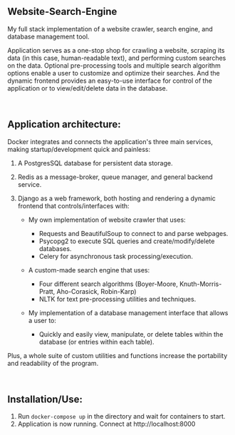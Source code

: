 ## Website-Search-Engine
My full stack implementation of a website crawler, search engine, and database management tool.

Application serves as a one-stop shop for crawling a website, scraping its data (in this case, human-readable text), and performing custom searches on the data. 
Optional pre-processing tools and multiple search algorithm options enable a user to customize and optimize their searches. 
And the dynamic frontend provides an easy-to-use interface for control of the application or to view/edit/delete data in the database.

<br>

## Application architecture:
Docker integrates and connects the application's three main services, making startup/development quick and painless:

1. A PostgresSQL database for persistent data storage.
2. Redis as a message-broker, queue manager, and general backend service.
3. Django as a web framework, both hosting and rendering a dynamic frontend that controls/interfaces with:

   * My own implementation of website crawler that uses:
  
     - Requests and BeautifulSoup to connect to and parse webpages.
     - Psycopg2 to execute SQL queries and create/modify/delete databases.
     - Celery for asynchronous task processing/execution.
    
   * A custom-made search engine that uses:
  
     - Four different search algorithms (Boyer-Moore, Knuth-Morris-Pratt, Aho-Corasick, Robin-Karp)
     - NLTK for text pre-processing utilities and techniques.
    
   * My implementation of a database management interface that allows a user to:
    
     - Quickly and easily view, manipulate, or delete tables within the database (or entries within each table).
    
Plus, a whole suite of custom utilities and functions increase the portability and readability of the program.

<br>

## Installation/Use:
1. Run ```docker-compose up``` in the directory and wait for containers to start.
2. Application is now running. Connect at http://localhost:8000
